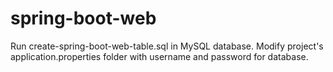 # spring-boot-web

Run create-spring-boot-web-table.sql in MySQL database.
Modify project's application.properties folder with username and password for database.
